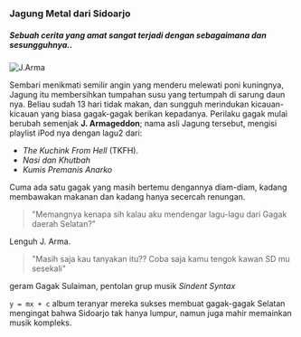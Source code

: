### Jagung Metal dari Sidoarjo
##### Sebuah cerita yang amat sangat terjadi dengan sebagaimana dan sesungguhnya..

![J.Arma](http://pojokpitu.com/yp-gbr-news/EDT_31663_11-08-2016_11-18-05_a.jpg)

Sembari menikmati semilir angin yang menderu melewati poni kuningnya, Jagung itu membersihkan tumpahan susu yang tertumpah di sarung daun nya.
Beliau sudah 13 hari tidak makan, dan sungguh merindukan kicauan-kicauan yang biasa gagak-gagak berikan kepadanya.
Perilaku gagak mulai berubah semenjak **J. Armageddon**; nama asli Jagung tersebut, mengisi playlist iPod nya dengan lagu2 dari:

  - _The Kuchink From Hell_  (TKFH).
  - _Nasi dan Khutbah_
  - _Kumis Premanis Anarko_
  
 Cuma ada satu gagak yang masih bertemu dengannya diam-diam, kadang membawakan makanan dan kadang hanya secercah renungan.
  
  >"Memangnya kenapa sih kalau aku mendengar lagu-lagu dari Gagak daerah Selatan?"
  
  Lenguh J. Arma.
  
  >"Masih saja kau tanyakan itu?? Coba saja kamu tengok kawan SD mu sesekali" 
  
  geram Gagak Sulaiman, pentolan grup musik _Sindent Syntax_
  
  `y = mx + c` album teranyar mereka sukses membuat gagak-gagak Selatan mengingat bahwa Sidoarjo tak hanya lumpur, namun juga mahir memainkan musik kompleks.
